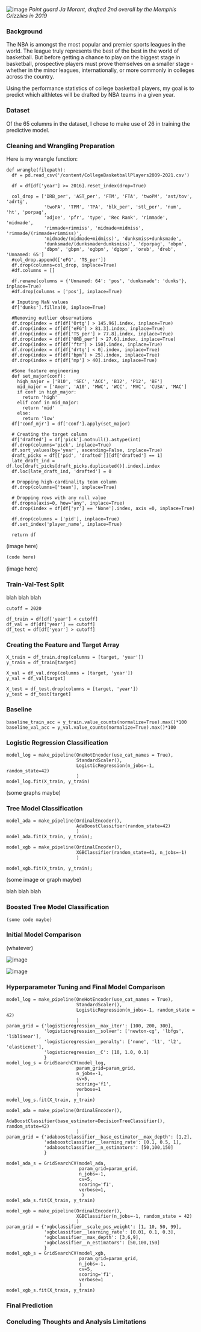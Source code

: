![image](https://user-images.githubusercontent.com/92558174/146867019-88381d28-9055-49bb-9345-4b0994e10052.png)
_Point guard Ja Morant, drafted 2nd overall by the Memphis Grizzlies in 2019_

### Background
The NBA is amongst the most popular and premier sports leagues in the world. The league truly represents the best of the best in the world of basketball. But before getting a chance to play on the biggest stage in basketball, prospective players must prove themselves on a smaller stage - whether in the minor leagues, internationally, or more commonly in colleges across the country. 

Using the performance statistics of college basketball players, my goal is to predict which althletes will be drafted by NBA teams in a given year.


### Dataset

Of the 65 columns in the dataset, I chose to make use of 26 in training the predictive model.


### Cleaning and Wrangling Preparation
Here is my wrangle function:

```
def wrangle(filepath):
  df = pd.read_csv('/content/CollegeBasketballPlayers2009-2021.csv')

  df = df[df['year'] >= 2016].reset_index(drop=True)

  col_drop = ['DRB_per', 'AST_per', 'FTM', 'FTA', 'twoPM', 'ast/tov', 'adrtg', 
              'twoPA', 'TPM', 'TPA', 'blk_per', 'stl_per', 'num', 'ht', 'porpag',
              'adjoe', 'pfr', 'type', 'Rec Rank', 'rimmade', 'midmade',
              'rimmade+rimmiss', 'midmade+midmiss', 'rimmade/(rimmade+rimmiss)', 
              'midmade/(midmade+midmiss)', 'dunksmiss+dunksmade', 
              'dunksmade/(dunksmade+dunksmiss)', 'dporpag', 'obpm', 
              'dbpm', 'gbpm', 'ogbpm', 'dgbpm', 'oreb', 'dreb', 'Unnamed: 65']
  #col_drop.append(['eFG', 'TS_per'])
  df.drop(columns=col_drop, inplace=True)
  #df.columns = []
  
  df.rename(columns = {'Unnamed: 64': 'pos', 'dunksmade': 'dunks'}, inplace=True)
  #df.drop(columns = ['pos'], inplace=True)

  # Imputing NaN values
  df['dunks'].fillna(0, inplace=True)

  #Removing outlier observations
  df.drop(index = df[df['Ortg'] > 145.96].index, inplace=True)
  df.drop(index = df[df['eFG'] > 81.3].index, inplace=True)
  df.drop(index = df[df['TS_per'] > 77.8].index, inplace=True)
  df.drop(index = df[df['ORB_per'] > 27.6].index, inplace=True)
  df.drop(index = df[df['ftr'] > 150].index, inplace=True)
  df.drop(index = df[df['drtg'] < 0].index, inplace=True)
  df.drop(index = df[df['bpm'] > 25].index, inplace=True)
  df.drop(index = df[df['mp'] > 40].index, inplace=True)

  #Some feature engineering 
  def set_major(conf):
    high_major = ['B10', 'SEC', 'ACC', 'B12', 'P12', 'BE']
    mid_major = ['Amer', 'A10', 'MWC', 'WCC', 'MVC', 'CUSA', 'MAC']
    if conf in high_major:
      return 'high'
    elif conf in mid_major:
      return 'mid'
    else:
      return 'low'
  df['conf_mjr'] = df['conf'].apply(set_major)

  # Creating the target column
  df['drafted'] = df['pick'].notnull().astype(int)
  df.drop(columns='pick', inplace=True)
  df.sort_values(by='year', ascending=False, inplace=True)
  draft_picks = df[['pid', 'drafted']][df['drafted'] == 1]
  late_draft_ind = df.loc[draft_picks[draft_picks.duplicated()].index].index
  df.loc[late_draft_ind, 'drafted'] = 0

  # Dropping high-cardinality team column
  df.drop(columns=['team'], inplace=True)

  # Dropping rows with any null value
  df.dropna(axis=0, how='any', inplace=True)
  df.drop(index = df[df['yr'] == 'None'].index, axis =0, inplace=True)

  df.drop(columns = ['pid'], inplace=True)
  df.set_index('player_name', inplace=True)
  
  return df
```

(image here)



```markdown
(code here)
```

(image here)


### Train-Val-Test Split
blah blah blah 

```
cutoff = 2020

df_train = df[df['year'] < cutoff]
df_val = df[df['year'] == cutoff]
df_test = df[df['year'] > cutoff]
```

### Creating the Feature and Target Array

```
X_train = df_train.drop(columns = [target, 'year'])
y_train = df_train[target]

X_val = df_val.drop(columns = [target, 'year'])
y_val = df_val[target]

X_test = df_test.drop(columns = [target, 'year'])
y_test = df_test[target]
```

### Baseline

```
baseline_train_acc = y_train.value_counts(normalize=True).max()*100
baseline_val_acc = y_val.value_counts(normalize=True).max()*100
```


### Logistic Regression Classification

```
model_log = make_pipeline(OneHotEncoder(use_cat_names = True),
                          StandardScaler(),
                          LogisticRegression(n_jobs=-1, random_state=42)
                          )
model_log.fit(X_train, y_train)
```
(some graphs maybe)


### Tree Model Classification
```
model_ada = make_pipeline(OrdinalEncoder(),
                          AdaBoostClassifier(random_state=42)
                          )
model_ada.fit(X_train, y_train);

model_xgb = make_pipeline(OrdinalEncoder(),
                          XGBClassifier(random_state=41, n_jobs=-1)
                          )

model_xgb.fit(X_train, y_train);
```
(some image or graph maybe)

blah blah blah

### Boosted Tree Model Classification

```
(some code maybe)
```

### Initial Model Comparison
(whatever)

![image](https://user-images.githubusercontent.com/92558174/147169110-851030dd-5c67-475d-9338-12fd9ec18d47.png)

![image](https://user-images.githubusercontent.com/92558174/147169400-d2032ecb-51a7-437c-b49f-755fd802a635.png)


### Hyperparameter Tuning and Final Model Comparison

```
model_log = make_pipeline(OneHotEncoder(use_cat_names = True),
                          StandardScaler(),
                          LogisticRegression(n_jobs=-1, random_state = 42)
                          )
param_grid = {'logisticregression__max_iter': [100, 200, 300],
              'logisticregression__solver': ['newton-cg', 'lbfgs', 'liblinear'],
              'logisticregression__penalty': ['none', 'l1', 'l2', 'elasticnet'],
              'logisticregression__C': [10, 1.0, 0.1]
              }
model_log_s = GridSearchCV(model_log,
                          param_grid=param_grid,
                          n_jobs=-1,
                          cv=5,
                          scoring='f1',
                          verbose=1
                          )
model_log_s.fit(X_train, y_train)
```

```
model_ada = make_pipeline(OrdinalEncoder(),
                          AdaBoostClassifier(base_estimator=DecisionTreeClassifier(), random_state=42)
                          )
param_grid = {'adaboostclassifier__base_estimator__max_depth': [1,2],
              'adaboostclassifier__learning_rate': [0.1, 0.5, 1],
              'adaboostclassifier__n_estimators': [50,100,150]
              }

model_ada_s = GridSearchCV(model_ada,
                           param_grid=param_grid,
                           n_jobs=-1,
                           cv=5,
                           scoring='f1',
                           verbose=1,
                            )
model_ada_s.fit(X_train, y_train)
```

```
model_xgb = make_pipeline(OrdinalEncoder(),
                          XGBClassifier(n_jobs=-1, random_state = 42)
                          )
param_grid = {'xgbclassifier__scale_pos_weight': [1, 10, 50, 99],
              'xgbclassifier__learning_rate': [0.01, 0.1, 0.3],
              'xgbclassifier__max_depth': [3,6,9],
              'xgbclassifier__n_estimators': [50,100,150]
              }
model_xgb_s = GridSearchCV(model_xgb,
                           param_grid=param_grid,
                           n_jobs=-1,
                           cv=5,
                           scoring='f1',
                           verbose=1
                           )
model_xgb_s.fit(X_train, y_train)
```

### Final Prediction



### Concluding Thoughts and Analysis Limitations

